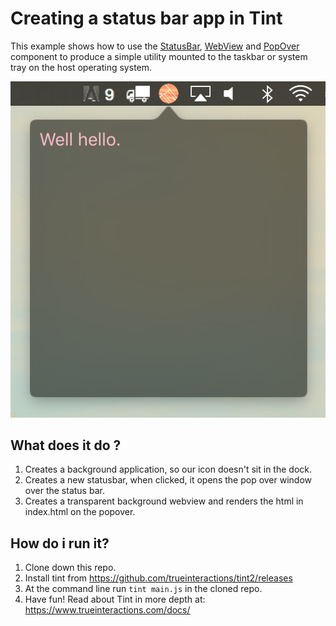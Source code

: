 # Creating a status bar app in Tint #

This example shows how to use the [StatusBar](http://www.trueinteractions.com/tint2/docs/StatusBar.html), [WebView](http://www.trueinteractions.com/tint2/docs/WebView.html) and [PopOver](http://www.trueinteractions.com/tint2/docs/PopOver.html) component to produce a simple utility mounted to the taskbar or system tray on the host operating system.

![Example](example-screenshot.png)

## What does it do ? ##

1. Creates a background application, so our icon doesn't sit in the dock.
2. Creates a new statusbar, when clicked, it opens the pop over window over the status bar. 
3. Creates a transparent background webview and renders the html in index.html on the popover. 

## How do i run it? ##

1. Clone down this repo.
2. Install tint from https://github.com/trueinteractions/tint2/releases
3. At the command line run ```tint main.js``` in the cloned repo.
4. Have fun! Read about Tint in more depth at: https://www.trueinteractions.com/docs/